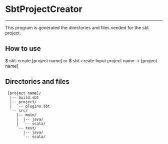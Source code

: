 # SbtProjectCreator
---
This program is generated the directories and files needed for the sbt project.

## How to use
 $ sbt-create [project name]
 or
 $ sbt-create
  Input project name
  -> [project name]

## Directories and files
```
 [project name]/
  |-- build.sbt
  |-- project/
  |  `-- plugins.sbt
  `-- src/
     |-- main/
     |  |-- java/
     |  `-- scala/
     `-- test/
        |-- java/
        `-- scala/
```
